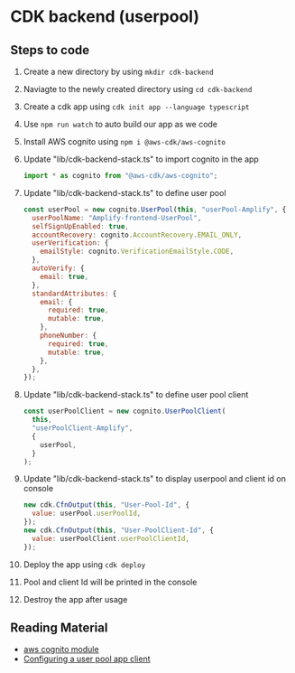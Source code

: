 # CDK backend (userpool)

## Steps to code

1. Create a new directory by using `mkdir cdk-backend`
2. Naviagte to the newly created directory using `cd cdk-backend`
3. Create a cdk app using `cdk init app --language typescript`
4. Use `npm run watch` to auto build our app as we code
5. Install AWS cognito using `npm i @aws-cdk/aws-cognito`
6. Update "lib/cdk-backend-stack.ts" to import cognito in the app

   ```javascript
   import * as cognito from "@aws-cdk/aws-cognito";
   ```

7. Update "lib/cdk-backend-stack.ts" to define user pool

   ```javascript
   const userPool = new cognito.UserPool(this, "userPool-Amplify", {
     userPoolName: "Amplify-frontend-UserPool",
     selfSignUpEnabled: true,
     accountRecovery: cognito.AccountRecovery.EMAIL_ONLY,
     userVerification: {
       emailStyle: cognito.VerificationEmailStyle.CODE,
     },
     autoVerify: {
       email: true,
     },
     standardAttributes: {
       email: {
         required: true,
         mutable: true,
       },
       phoneNumber: {
         required: true,
         mutable: true,
       },
     },
   });
   ```

8. Update "lib/cdk-backend-stack.ts" to define user pool client

   ```javascript
   const userPoolClient = new cognito.UserPoolClient(
     this,
     "userPoolClient-Amplify",
     {
       userPool,
     }
   );
   ```

9. Update "lib/cdk-backend-stack.ts" to display userpool and client id on console

   ```javascript
   new cdk.CfnOutput(this, "User-Pool-Id", {
     value: userPool.userPoolId,
   });
   new cdk.CfnOutput(this, "User-PoolClient-Id", {
     value: userPoolClient.userPoolClientId,
   });
   ```

10. Deploy the app using `cdk deploy`
11. Pool and client Id will be printed in the console
12. Destroy the app after usage

## Reading Material

- [aws cognito module](https://docs.aws.amazon.com/cdk/api/latest/docs/aws-cognito-readme.html)
- [Configuring a user pool app client](https://docs.aws.amazon.com/cognito/latest/developerguide/user-pool-settings-client-apps.html)
